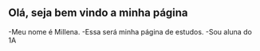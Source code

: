 ## Olá, seja bem vindo a minha página   

-Meu nome é Millena. 
-Essa será minha página de estudos.
-Sou aluna do 1A
